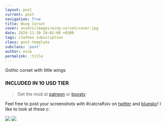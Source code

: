 ```yaml
---
layout: post
current: post
navigation: True
title: Wing Corset
cover: assets/images/wing-corset/cover.jpg
date: 2024-11-30 20:02:00 +0300
tags: clothes subscription
class: post-template
subclass: 'post'
author: evie
permalink: :title
---
```


Gothic corset with little wings

### INCLUDED IN 10 USD TIER

> Get the mod at [patreon](https://www.patreon.com/posts/wing-corset-2024-117020108) or [boosty](https://boosty.to/miaumori/posts/fa70ef7f-71ba-4a6e-8b04-51df026bd6c6?share=post_link)

Feel free to post your screenshots with #catcraftxiv on [twitter](https://x.com/hashtag/catcraftxiv?src=hashtag_click) and [bluesky](https://bsky.app/hashtag/catcraftxiv)! I like to look at these c:

<img src="/catalogue/assets/images/wing-corset/ffxiv_dx11 2024-11-30 16-11-30.jpg"/>
<img src="/catalogue/assets/images/wing-corset/cover.jpg"/>